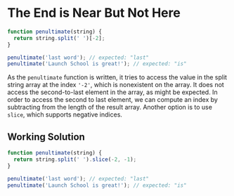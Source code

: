 # The End is Near But Not Here

```js
function penultimate(string) {
  return string.split(' ')[-2];
}

penultimate('last word'); // expected: "last"
penultimate('Launch School is great!'); // expected: "is"
```

As the `penultimate` function is written, it tries to access the value in the split string array at the index `'-2'`, which is nonexistent on the array. It does not access the second-to-last element in the array, as might be expected. In order to access the second to last element, we can compute an index by subtracting from the length of the result array. Another option is to use `slice`, which supports negative indices.

## Working Solution

```js
function penultimate(string) {
  return string.split(' ').slice(-2, -1);
}

penultimate('last word'); // expected: "last"
penultimate('Launch School is great!'); // expected: "is"
```
